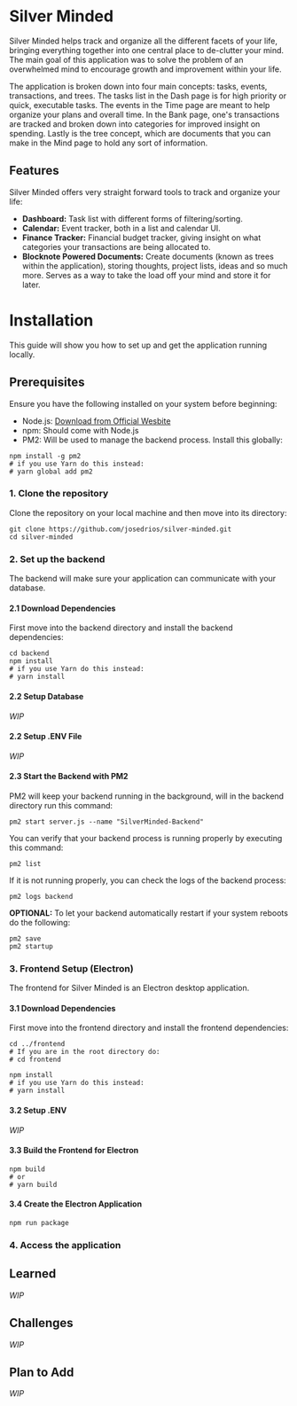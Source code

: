 # Silver Minded

Silver Minded helps track and organize all the different facets of your life, bringing everything together into one central place to de-clutter your mind. The main goal of this application was to solve the problem of an overwhelmed mind to encourage growth and improvement within your life.

The application is broken down into four main concepts: tasks, events, transactions, and trees. The tasks list in the Dash page is for high priority or quick, executable tasks. The events in the Time page are meant to help organize your plans and overall time. In the Bank page, one's transactions are tracked and broken down into categories for improved insight on spending. Lastly is the tree concept, which are documents that you can make in the Mind page to hold any sort of information.

## Features

Silver Minded offers very straight forward tools to track and organize your life:

- **Dashboard:** Task list with different forms of filtering/sorting.
- **Calendar:** Event tracker, both in a list and calendar UI.
- **Finance Tracker:** Financial budget tracker, giving insight on what categories your transactions are being allocated to.
- **Blocknote Powered Documents:** Create documents (known as trees within the application), storing thoughts, project lists, ideas and so much more. Serves as a way to take the load off your mind and store it for later.

# Installation

This guide will show you how to set up and get the application running locally.

## Prerequisites

Ensure you have the following installed on your system before beginning:

- Node.js: [Download from Official Wesbite](https://nodejs.org)
- npm: Should come with Node.js
- PM2: Will be used to manage the backend process. Install this globally:

```
npm install -g pm2
# if you use Yarn do this instead:
# yarn global add pm2
```

### 1. Clone the repository

Clone the repository on your local machine and then move into its directory:

```
git clone https://github.com/josedrios/silver-minded.git
cd silver-minded
```

### 2. Set up the backend

The backend will make sure your application can communicate with your database.

#### 2.1 Download Dependencies

First move into the backend directory and install the backend dependencies:

```
cd backend
npm install
# if you use Yarn do this instead:
# yarn install
```

#### 2.2 Setup Database

*WIP*

#### 2.2 Setup .ENV File

*WIP*

#### 2.3 Start the Backend with PM2

PM2 will keep your backend running in the background, will in the backend directory run this command:

```
pm2 start server.js --name "SilverMinded-Backend"
```

You can verify that your backend process is running properly by executing this command:

```
pm2 list
```

If it is not running properly, you can check the logs of the backend process:

```
pm2 logs backend
```

**OPTIONAL:** To let your backend automatically restart if your system reboots do the following:

```
pm2 save
pm2 startup
```

### 3. Frontend Setup (Electron)

The frontend for Silver Minded is an Electron desktop application.

#### 3.1 Download Dependencies

First move into the frontend directory and install the frontend dependencies:
```
cd ../frontend
# If you are in the root directory do:
# cd frontend

npm install 
# if you use Yarn do this instead:
# yarn install
```

#### 3.2 Setup .ENV

*WIP*

#### 3.3 Build the Frontend for Electron
```
npm build
# or 
# yarn build
```

#### 3.4 Create the Electron Application
```
npm run package
```

### 4. Access the application

## Learned
*WIP*

## Challenges
*WIP*

## Plan to Add
*WIP*